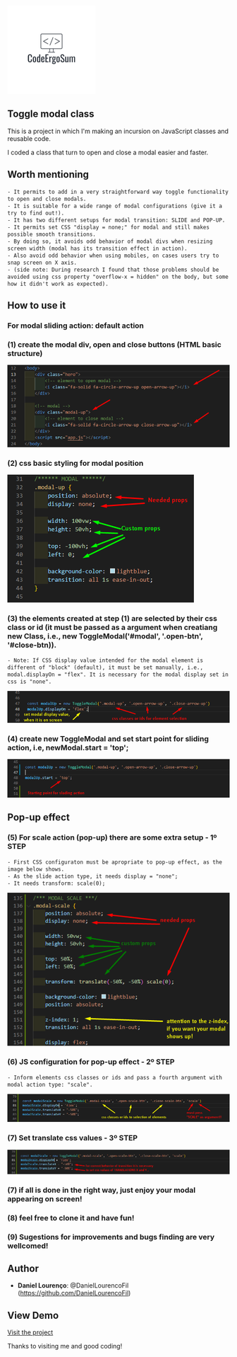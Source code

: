 ![Logo of the project](https://github.com/DanielLourencoFil/NutsAndBolts/blob/main/toggle-modal/README-files/CodeErgoSum.png)

## Toggle modal class

This is a project in which I'm making an incursion on JavaScript classes and reusable code.

I coded a class that turn to open and close a modal easier and faster.

## Worth mentioning

    - It permits to add in a very straightforward way toggle functionality to open and close modals.
    - It is suitable for a wide range of modal configurations (give it a try to find out!).
    - It has two different setups for modal transition: SLIDE and POP-UP.
    - It permits set CSS "display = none;" for modal and still makes possible smooth transitions.
    - By doing so, it avoids odd behavior of modal divs when resizing screen width (modal has its transition effect in action).
    - Also avoid odd behavior when using mobiles, on cases users try to snap screen on X axis.
    - (side note: During research I found that those problems should be avoided using css property "overflow-x = hidden" on the body, but some how it didn't work as expected).

## How to use it

### For modal sliding action: default action

### (1) create the modal div, open and close buttons (HTML basic structure)

![New Card Screen](https://github.com/DanielLourencoFil/NutsAndBolts/blob/main/toggle-modal/README-files/html-structure.png)

### (2) css basic styling for modal position

![New Card Screen](https://github.com/DanielLourencoFil/NutsAndBolts/blob/main/toggle-modal/README-files/css-styles.png)

### (3) the elements created at step (1) are selected by their css class or id (it must be passed as a argument when creatiang new Class, i.e., new ToggleModal('#modal', '.open-btn', '#close-btn)).

    - Note: If CSS display value intended for the modal element is different of "block" (default), it must be set manually, i.e., modal.displayOn = "flex". It is necessary for the modal display set in css is "none".

![New Card Screen](https://github.com/DanielLourencoFil/NutsAndBolts/blob/main/toggle-modal/README-files/js%20-%20toggleModal-slide-1.png)

### (4) create new ToggleModal and set start point for sliding action, i.e, newModal.start = 'top';

![New Card Screen](https://github.com/DanielLourencoFil/NutsAndBolts/blob/main/toggle-modal/README-files/js%20-%20toggleModal-start.png)

## Pop-up effect

### (5) For scale action (pop-up) there are some extra setup - 1º STEP

    - First CSS configuraton must be apropriate to pop-up effect, as the image below shows.
    - As the slide action type, it needs display = "none";
    - It needs transform: scale(0);

![New Card Screen](https://github.com/DanielLourencoFil/NutsAndBolts/blob/main/toggle-modal/README-files/js%20-%20toggleModal-scale.png)

### (6) JS configuration for pop-up effect - 2º STEP

    - Inform elements css classes or ids and pass a fourth argument with modal action type: "scale".

![New Card Screen](https://github.com/DanielLourencoFil/NutsAndBolts/blob/main/toggle-modal/README-files/js%20-%20toggleModal-scale-2.png)

### (7) Set translate css values - 3º STEP

![New Card Screen](https://github.com/DanielLourencoFil/NutsAndBolts/blob/main/toggle-modal/README-files/js%20-%20toggleModal-scale-3.png)

### (7) if all is done in the right way, just enjoy your modal appearing on screen!

### (8) feel free to clone it and have fun!

### (9) Sugestions for improvements and bugs finding are very wellcomed!

## Author

- **Daniel Lourenço**: @DanielLourencoFil (https://github.com/DanielLourencoFil)

## View Demo

[Visit the project](https://toggle-modal-generator.netlify.app/)

Thanks to visiting me and good coding!
